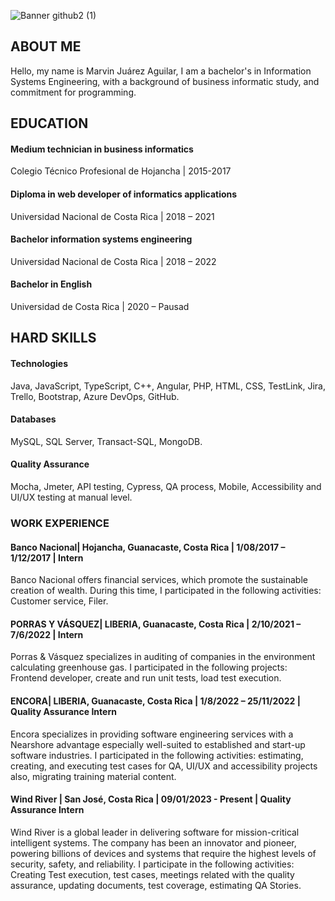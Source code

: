 ![Banner github2 (1)](https://user-images.githubusercontent.com/44505793/218360209-215e41b7-3785-4722-b72f-eea0a56471f2.gif)

## ABOUT ME

Hello, my name is Marvin Juárez Aguilar, I am a bachelor's in Information Systems Engineering, with a background of business informatic study, and commitment for programming.

## EDUCATION
#### Medium technician in business informatics
Colegio Técnico Profesional de Hojancha | 2015-2017

#### Diploma in web developer of informatics applications

Universidad Nacional de Costa Rica | 2018 – 2021

#### Bachelor information systems engineering

Universidad Nacional de Costa Rica | 2018 – 2022

#### Bachelor in English

Universidad de Costa Rica | 2020 – Pausad

## HARD SKILLS
#### Technologies
Java, JavaScript, TypeScript, C++, Angular, PHP, HTML, CSS, TestLink, Jira, Trello, Bootstrap, Azure DevOps, GitHub. 

#### Databases
MySQL, SQL Server, Transact-SQL, MongoDB.

#### Quality Assurance
Mocha, Jmeter, API testing, Cypress, QA process, Mobile, Accessibility and UI/UX testing at manual level.

### WORK EXPERIENCE
#### Banco Nacional| Hojancha, Guanacaste, Costa Rica | 1/08/2017 – 1/12/2017 | Intern
Banco Nacional offers financial services, which promote the sustainable creation of wealth. During this time, I participated in the following activities: Customer service, Filer. 
#### PORRAS Y VÁSQUEZ| LIBERIA, Guanacaste, Costa Rica | 2/10/2021 – 7/6/2022 | Intern
Porras & Vásquez specializes in auditing of companies in the environment calculating greenhouse gas. I participated in the following projects: Frontend developer, create and run unit tests, load test execution.
#### ENCORA| LIBERIA, Guanacaste, Costa Rica | 1/8/2022 – 25/11/2022 | Quality Assurance Intern
Encora specializes in providing software engineering services with a Nearshore advantage especially well-suited to established and start-up software industries. I participated in the following activities: estimating, creating, and executing test cases for QA, UI/UX and accessibility projects also, migrating training material content.
#### Wind River | San José, Costa Rica | 09/01/2023 - Present | Quality Assurance Intern
Wind River is a global leader in delivering software for mission-critical intelligent systems. The company has been an innovator and pioneer, powering billions of devices and systems that require the highest levels of security, safety, and reliability. I participate in the following activities: Creating Test execution, test cases, meetings related with the quality assurance, updating documents, test coverage, estimating QA Stories.

